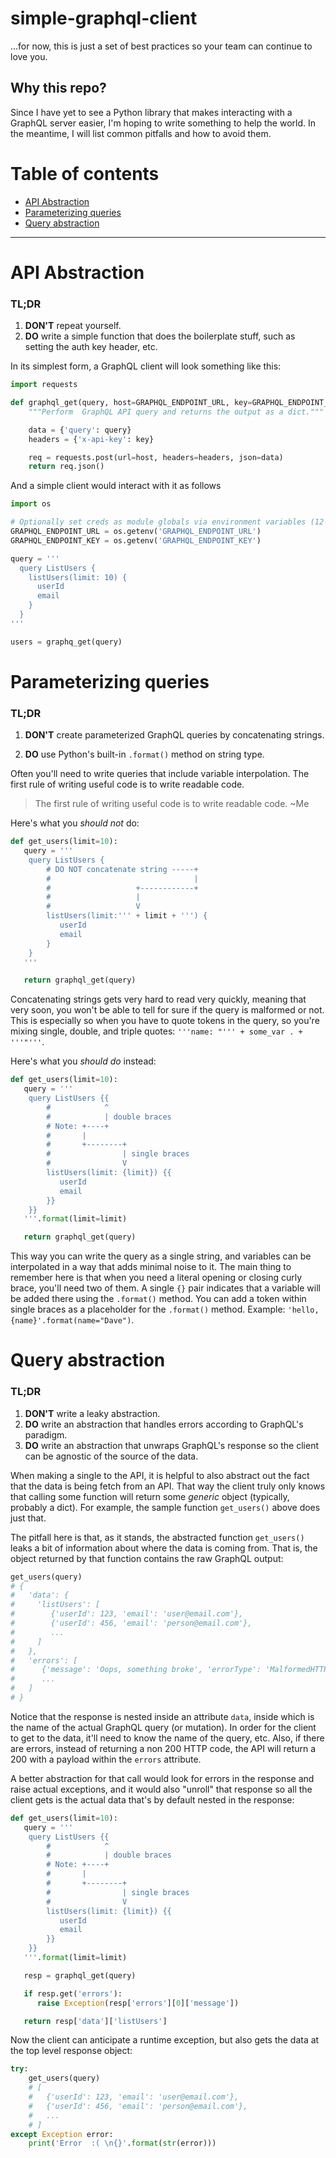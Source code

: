 # simple-graphql-client
...for now, this is just a set of best practices so your team can continue to love you.

## Why this repo?

Since I have yet to see a Python library that makes interacting with a GraphQL server easier, I'm hoping to write something to help the world. In the meantime, I will list common pitfalls and how to avoid them.

# Table of contents

 + [API Abstraction](#api-abstraction)
 + [Parameterizing queries](#parameterizing-queries)
 + [Query abstraction](#query-abstraction)

---

# API Abstraction

### TL;DR

 1. **DON'T** repeat yourself.
 2. **DO** write a simple function that does the boilerplate stuff, such as setting the auth key header, etc. 

In its simplest form, a GraphQL client will look something like this:

```python
import requests

def graphql_get(query, host=GRAPHQL_ENDPOINT_URL, key=GRAPHQL_ENDPOINT_KEY):
    """Perform  GraphQL API query and returns the output as a dict."""

    data = {'query': query}
    headers = {'x-api-key': key}

    req = requests.post(url=host, headers=headers, json=data)
    return req.json()
```

And a simple client would interact with it as follows

```python
import os

# Optionally set creds as module globals via environment variables (12 factor app?)
GRAPHQL_ENDPOINT_URL = os.getenv('GRAPHQL_ENDPOINT_URL')
GRAPHQL_ENDPOINT_KEY = os.getenv('GRAPHQL_ENDPOINT_KEY')

query = '''
  query ListUsers {
    listUsers(limit: 10) {
      userId
      email
    }
  }
'''

users = graphq_get(query)
```

# Parameterizing queries

### TL;DR

 1. **DON'T** create parameterized GraphQL queries by concatenating strings. 

 2. **DO** use Python's built-in `.format()` method on string type. 

Often you'll need to write queries that include variable interpolation. The first rule of writing useful code is to write readable code.

> The first rule of writing useful code is to write readable code. ~Me

Here's what you *should not* do:

```python
def get_users(limit=10):
   query = '''
    query ListUsers {
        # DO NOT concatenate string -----+
        #                                |
        #                   +------------+
        #                   |
        #                   V
        listUsers(limit:''' + limit + ''') {
           userId
           email
        }
    }
   '''

   return graphql_get(query)
```

Concatenating strings gets very hard to read very quickly, meaning that very soon, you won't be able to tell for sure if the query is malformed or not. This is especially so when you have to quote tokens in the query, so you're mixing single, double, and triple quotes: `'''name: "''' + some_var . + '''"'''`.

Here's what you *should do* instead:

```python
def get_users(limit=10):
   query = '''
    query ListUsers {{
        #            ^
        #            | double braces
        # Note: +----+
        #       |
        #       +--------+
        #                | single braces
        #                V
        listUsers(limit: {limit}) {{
           userId
           email
        }}
    }}
   '''.format(limit=limit)

   return graphql_get(query)
```

This way you can write the query as a single string, and variables can be interpolated in a way that adds minimal noise to it. The main thing to remember here is that when you need a literal opening or closing curly brace, you'll need two of them. A single `{}` pair indicates that a variable will be added there using the `.format()` method. You can add a token within single braces as a placeholder for the `.format()` method. Example: `'hello, {name}'.format(name="Dave")`.

# Query abstraction

### TL;DR

 1. **DON'T** write a leaky abstraction.
 2. **DO** write an abstraction that handles errors according to GraphQL's paradigm. 
 3. **DO** write an abstraction that unwraps GraphQL's response so the client can be agnostic of the source of the data. 

When making a single to the API, it is helpful to also abstract out the fact that the data is being fetch from an API. That way the client truly only knows that calling some function will return some _generic_ object (typically, probably a dict). For example, the sample function `get_users()` above does just that.

The pitfall here is that, as it stands, the abstracted function `get_users()` leaks a bit of information about where the data is coming from. That is, the object returned by that function contains the raw GraphQL output:

```python
get_users(query)
# {
#   'data': {
#     'listUsers': [
#        {'userId': 123, 'email': 'user@email.com'},
#        {'userId': 456, 'email': 'person@email.com'},
#        ...
#     ]
#   },
#   'errors': [
#      {'message': 'Oops, something broke', 'errorType': 'MalformedHTTPRequest'},
#      ...
#   ]
# }
```

Notice that the response is nested inside an attribute `data`, inside which is the  name of the actual GraphQL query (or mutation). In order for the client to get to the data, it'll need to know the name of the query, etc. Also, if there are errors, instead of returning a non 200 HTTP code, the API will return a 200 with a payload within the `errors` attribute.

A better abstraction for that call would look for errors in the response and raise actual exceptions, and it would also "unroll" that response so all the client gets is the actual data that's by default nested in the response:

```python
def get_users(limit=10):
   query = '''
    query ListUsers {{
        #            ^
        #            | double braces
        # Note: +----+
        #       |
        #       +--------+
        #                | single braces
        #                V
        listUsers(limit: {limit}) {{
           userId
           email
        }}
    }}
   '''.format(limit=limit)

   resp = graphql_get(query)

   if resp.get('errors'):
      raise Exception(resp['errors'][0]['message'])

   return resp['data']['listUsers']
```

Now the client can anticipate a runtime exception, but also gets the data at the top level response object: 

```python
try:
    get_users(query)
    # [
    #   {'userId': 123, 'email': 'user@email.com'},
    #   {'userId': 456, 'email': 'person@email.com'},
    #   ...
    # ]
except Exception error:
    print('Error  :( \n{}'.format(str(error)))
```
